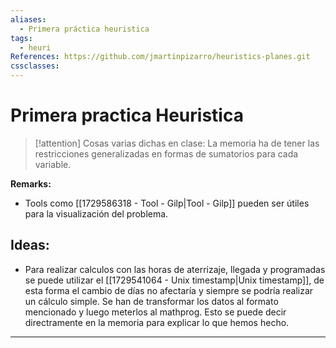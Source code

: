 ```yaml
---
aliases:
  - Primera práctica heuristica
tags:
  - heuri
References: https://github.com/jmartinpizarro/heuristics-planes.git
cssclasses:
---
```

# Primera practica Heuristica


> [!attention] Cosas varias dichas en clase: 
> La memoria ha de tener las restricciones generalizadas en formas de sumatorios para cada variable. 

**Remarks:**
+ Tools como [[1729586318 - Tool - Gilp|Tool - Gilp]] pueden ser útiles para la visualización del problema. 

## Ideas:

+ Para realizar calculos con las horas de aterrizaje, llegada y programadas se puede utilizar el [[1729541064 - Unix timestamp|Unix timestamp]], de esta forma el cambio de días no afectaría y siempre se podría realizar un cálculo simple. 
  Se han de transformar los datos al formato mencionado y luego meterlos al mathprog. 
  Esto se puede decir directramente en la memoria para explicar lo que hemos hecho. 


***
